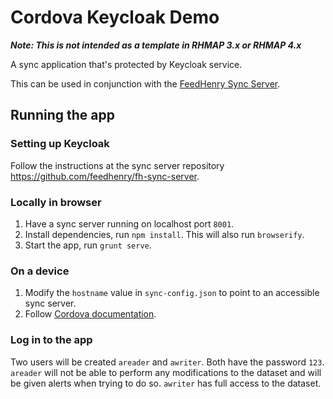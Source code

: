 # Cordova Keycloak Demo

***Note: This is not intended as a template in RHMAP 3.x or RHMAP 4.x***

A sync application that's protected by Keycloak service.

This can be used in conjunction with the [FeedHenry Sync Server](https://github.com/feedhenry/fh-sync-server).

## Running the app

### Setting up Keycloak
Follow the instructions at the sync server repository https://github.com/feedhenry/fh-sync-server.

### Locally in browser

1. Have a sync server running on localhost port `8001`.
2. Install dependencies, run `npm install`. This will also run `browserify`.
3. Start the app, run `grunt serve`.

### On a device

1. Modify the `hostname` value in `sync-config.json` to point to an accessible sync server.
2. Follow [Cordova documentation](https://cordova.apache.org/docs/en/2.7.0/guide/command-line/).

### Log in to the app
Two users will be created `areader` and `awriter`. Both have the password `123`.
`areader` will not be able to perform any modifications to the dataset and will
be given alerts when trying to do so.
`awriter` has full access to the dataset.
